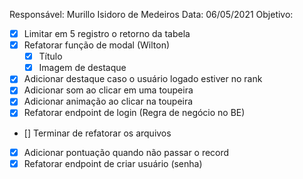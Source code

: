 Responsável: Murillo Isidoro de Medeiros
Data: 06/05/2021
Objetivo:
  - [X] Limitar em 5 registro o retorno da tabela
  - [X] Refatorar função de modal (Wilton)
    - [X] Título
    - [X] Imagem de destaque
  - [X] Adicionar destaque caso o usuário logado estiver no rank
  - [X] Adicionar som ao clicar em uma toupeira
  - [X] Adicionar animação ao clicar na toupeira
  - [X] Refatorar endpoint de login (Regra de negócio no BE)
  - [] Terminar de refatorar os arquivos
  - [X] Adicionar pontuação quando não passar o record
  - [X] Refatorar endpoint de criar usuário (senha)
